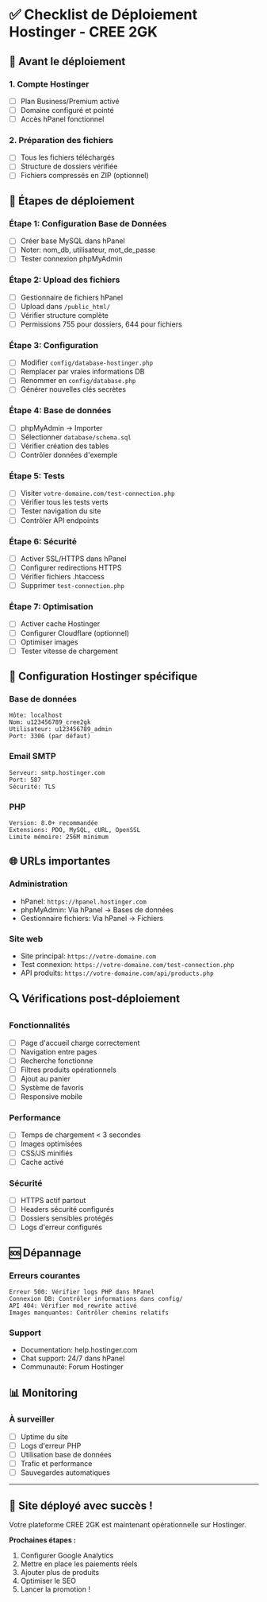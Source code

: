# ✅ Checklist de Déploiement Hostinger - CREE 2GK

## 🎯 Avant le déploiement

### 1. Compte Hostinger
- [ ] Plan Business/Premium activé
- [ ] Domaine configuré et pointé
- [ ] Accès hPanel fonctionnel

### 2. Préparation des fichiers
- [ ] Tous les fichiers téléchargés
- [ ] Structure de dossiers vérifiée
- [ ] Fichiers compressés en ZIP (optionnel)

## 🚀 Étapes de déploiement

### Étape 1: Configuration Base de Données
- [ ] Créer base MySQL dans hPanel
- [ ] Noter: nom_db, utilisateur, mot_de_passe
- [ ] Tester connexion phpMyAdmin

### Étape 2: Upload des fichiers
- [ ] Gestionnaire de fichiers hPanel
- [ ] Upload dans `/public_html/`
- [ ] Vérifier structure complète
- [ ] Permissions 755 pour dossiers, 644 pour fichiers

### Étape 3: Configuration
- [ ] Modifier `config/database-hostinger.php`
- [ ] Remplacer par vraies informations DB
- [ ] Renommer en `config/database.php`
- [ ] Générer nouvelles clés secrètes

### Étape 4: Base de données
- [ ] phpMyAdmin → Importer
- [ ] Sélectionner `database/schema.sql`
- [ ] Vérifier création des tables
- [ ] Contrôler données d'exemple

### Étape 5: Tests
- [ ] Visiter `votre-domaine.com/test-connection.php`
- [ ] Vérifier tous les tests verts
- [ ] Tester navigation du site
- [ ] Contrôler API endpoints

### Étape 6: Sécurité
- [ ] Activer SSL/HTTPS dans hPanel
- [ ] Configurer redirections HTTPS
- [ ] Vérifier fichiers .htaccess
- [ ] Supprimer `test-connection.php`

### Étape 7: Optimisation
- [ ] Activer cache Hostinger
- [ ] Configurer Cloudflare (optionnel)
- [ ] Optimiser images
- [ ] Tester vitesse de chargement

## 🔧 Configuration Hostinger spécifique

### Base de données
```
Hôte: localhost
Nom: u123456789_cree2gk
Utilisateur: u123456789_admin  
Port: 3306 (par défaut)
```

### Email SMTP
```
Serveur: smtp.hostinger.com
Port: 587
Sécurité: TLS
```

### PHP
```
Version: 8.0+ recommandée
Extensions: PDO, MySQL, cURL, OpenSSL
Limite mémoire: 256M minimum
```

## 🌐 URLs importantes

### Administration
- hPanel: `https://hpanel.hostinger.com`
- phpMyAdmin: Via hPanel → Bases de données
- Gestionnaire fichiers: Via hPanel → Fichiers

### Site web
- Site principal: `https://votre-domaine.com`
- Test connexion: `https://votre-domaine.com/test-connection.php`
- API produits: `https://votre-domaine.com/api/products.php`

## 🔍 Vérifications post-déploiement

### Fonctionnalités
- [ ] Page d'accueil charge correctement
- [ ] Navigation entre pages
- [ ] Recherche fonctionne
- [ ] Filtres produits opérationnels
- [ ] Ajout au panier
- [ ] Système de favoris
- [ ] Responsive mobile

### Performance
- [ ] Temps de chargement < 3 secondes
- [ ] Images optimisées
- [ ] CSS/JS minifiés
- [ ] Cache activé

### Sécurité
- [ ] HTTPS actif partout
- [ ] Headers sécurité configurés
- [ ] Dossiers sensibles protégés
- [ ] Logs d'erreur configurés

## 🆘 Dépannage

### Erreurs courantes
```
Erreur 500: Vérifier logs PHP dans hPanel
Connexion DB: Contrôler informations dans config/
API 404: Vérifier mod_rewrite activé
Images manquantes: Contrôler chemins relatifs
```

### Support
- Documentation: help.hostinger.com
- Chat support: 24/7 dans hPanel
- Communauté: Forum Hostinger

## 📊 Monitoring

### À surveiller
- [ ] Uptime du site
- [ ] Logs d'erreur PHP
- [ ] Utilisation base de données
- [ ] Trafic et performance
- [ ] Sauvegardes automatiques

---

## 🎉 Site déployé avec succès !

Votre plateforme CREE 2GK est maintenant opérationnelle sur Hostinger.

**Prochaines étapes :**
1. Configurer Google Analytics
2. Mettre en place les paiements réels
3. Ajouter plus de produits
4. Optimiser le SEO
5. Lancer la promotion !